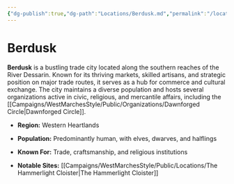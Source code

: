 ```yaml
---
{"dg-publish":true,"dg-path":"Locations/Berdusk.md","permalink":"/locations/berdusk/","tags":["location"],"dgShowFileTree":true}
---
```


# **Berdusk**

**Berdusk** is a bustling trade city located along the southern reaches of the River Dessarin. Known for its thriving markets, skilled artisans, and strategic position on major trade routes, it serves as a hub for commerce and cultural exchange. The city maintains a diverse population and hosts several organizations active in civic, religious, and mercantile affairs, including the [[Campaigns/WestMarchesStyle/Public/Organizations/Dawnforged Circle\|Dawnforged Circle]].

- **Region:** Western Heartlands
    
- **Population:** Predominantly human, with elves, dwarves, and halflings
    
- **Known For:** Trade, craftsmanship, and religious institutions
    
- **Notable Sites:** [[Campaigns/WestMarchesStyle/Public/Locations/The Hammerlight Cloister\|The Hammerlight Cloister]]